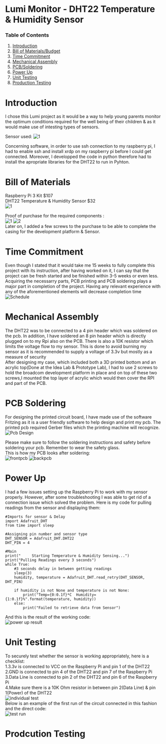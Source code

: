 # Lumi Monitor - DHT22 Temperature & Humidity Sensor

### Table of Contents
1.  [Introduction](#Introduction)
2.  [Bill of Materials/Budget](#Bill-of-Materials) 
3.  [Time Commitment](#Time-Commitment)
4.  [Mechanical Assembly](#Mechanical-Assembly)
5.  [PCB/Soldering](#PCB-Soldering)
6.  [Power Up](#Power-Up)
7.  [Unit Testing](#Unit-Testing)
8.  [Production Testing](#Production-Testing)

# Introduction
I chose this Lumi project as it would be a way to help young parents monitor the optimum conditions required for the well being of their children & as it would make use of intesting types of sensors.

Sensor used: ![1](https://github.com/Manshur7/Capstone-Project/blob/master/image%20uploads/dht22Sensor.PNG) <br/>

Concerning software, in order to use ssh connection to my raspberry pi, I had to enable ssh and install xrdp on my raspberry pi before I could get connected. Moreover, I developped the code in python therefore had to install the apropriate libraries for the DHT22 to run in Pyhton.

# Bill of Materials
Raspberry Pi 3 Kit $107 <br/>
DHT22 Temperature & Humidity Sensor $32 <br/>
![1](https://github.com/Manshur7/Capstone-Project/blob/master/image%20uploads/budget.PNG)

Proof of purchase for the required components : <br/>
![1](https://github.com/Manshur7/Capstone-Project/blob/master/Documentation/rpi3.png)
![2](https://github.com/Manshur7/Capstone-Project/blob/master/Documentation/dht22.png) <br/>
Later on, I added a few screws to the purchase to be able to complete the casing for the development platform & Sensor.

# Time Commitment
Even though I stated that it would take me 15 weeks to fully complete this project with its instruction, after having worked on it, I can say that the project can be fresh started and be finished within 3-5 weeks or even less. Acquiring the necessarry parts, PCB printing and PCB soldering plays a major part in completion of the project. Having any relevant experience with any of the aforementioned elements will decrease completion time <br/>
![Schedule](https://github.com/Manshur7/Capstone-Project/blob/master/image%20uploads/schedule.png)

# Mechanical Assembly
The DHT22 was to be connected to a 4 pin header which was soldered on the pcb. In addition, I have soldered an 8 pin header which is directly plugged on to my Rpi also on the PCB. There is also a 10K resistor which limits the voltage flow to my sensor. This is done to avoid burning my sensor as it is recommended to supply a voltage of 3.3v but mostly as a measure of security <br/>
After designing my case, which included both a 3D printed bottom and an acrylic top(Done at the Idea Lab & Prototype Lab), I had to use 2 screws to hold the broadcom development platform in place and on top of these two screws,I mounted the top layer of acrylic which would then cover the RPI and part of the PCB.

# PCB Soldering
For designing the printed circuit board, I have made use of the software Fritzing as it is a user friendly software to help design and print my pcb. The printed pcb required Gerber files which the printing machine will recognize. <br/>
![Pcb Design](https://github.com/Manshur7/Capstone-Project/blob/master/Electronics/pcb1.PNG)

Please make sure to follow the soldering instructions and safety before soldering your pcb. Remember to wear the safety glass. <br/>
This is how my PCB looks after soldering: <br/>
![frontpcb](https://github.com/Manshur7/Capstone-Project/blob/master/Electronics/pcb3.png)
![backpcb](https://github.com/Manshur7/Capstone-Project/blob/master/Electronics/pcb2.png)

# Power Up
I had a few issues setting up the Raspberry Pi to work with my sensor properly. However, after some troubleshooting I was able to get rid of a connection issue which solved the problem.
Here is my code for pulling readings from the sensor and displaying them:<br/>
``` 
#Imports for sensor & Delay
import Adafruit_DHT
from time import sleep

#Assigning pin number and sensor type
DHT_SENSOR = Adafruit_DHT.DHT22
DHT_PIN = 4

#Main
print("		Starting Temperature & Humidity Sensing...")
print("Pulling Readings every 3 seconds")
while True:
    #3 seconds delay in between getting readings
    sleep(3)
    humidity, temperature = Adafruit_DHT.read_retry(DHT_SENSOR, DHT_PIN)

    if humidity is not None and temperature is not None:
        print("Temp={0:0.1f}*C  Humidity={1:0.1f}%".format(temperature, humidity))
    else:
        print("Failed to retrieve data from Sensor")

```
And this is the result of the working code:<br/>
![power up result](https://github.com/Manshur7/Capstone-Project/blob/master/image%20uploads/demo.PNG)


# Unit Testing
To securely test whether the sensor is working appropriately, here is a checklist:<br/>
1.3.3v is connected to VCC on the Raspberry Pi and pin 1 of the DHT22 <br/>
2.GND is connected to pin 4 of the DHT22 and pin 7 of the Raspberry Pi<br/>
3.Data Line is connected to pin 2 of the DHT22 and pin 6 of the Raspberry Pi<br/>
4.Make sure there is a 10K Ohm resistor in between pin 2(Data Line) & pin 1(Power) of the DHT22 <br/>
![individual test](https://github.com/Manshur7/Capstone-Project/blob/master/image%20uploads/breadboard.PNG)<br/>
Below is an example of the first run of the circuit connected in this fashion and the direct code:<br/>
![test run](https://github.com/Manshur7/Capstone-Project/blob/master/image%20uploads/output.PNG)

# Prodcution Testing

